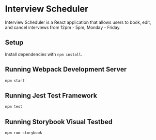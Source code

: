 # Interview Scheduler

Interview Scheduler is a React application that allows users to book, edit, and cancel interviews from 12pm - 5pm, Monday - Friday.

## Setup

Install dependencies with `npm install`.

## Running Webpack Development Server

```sh
npm start
```

## Running Jest Test Framework

```sh
npm test
```

## Running Storybook Visual Testbed

```sh
npm run storybook
```


